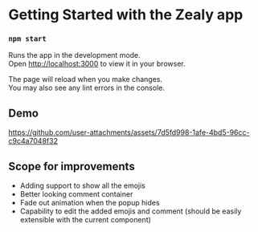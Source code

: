 # Getting Started with the Zealy app

### `npm start`

Runs the app in the development mode.\
Open [http://localhost:3000](http://localhost:3000) to view it in your browser.

The page will reload when you make changes.\
You may also see any lint errors in the console.

## Demo

https://github.com/user-attachments/assets/7d5fd998-1afe-4bd5-96cc-c9c4a7048f32

## Scope for improvements

- Adding support to show all the emojis
- Better looking comment container
- Fade out animation when the popup hides
- Capability to edit the added emojis and comment (should be easily extensible with the current component)
